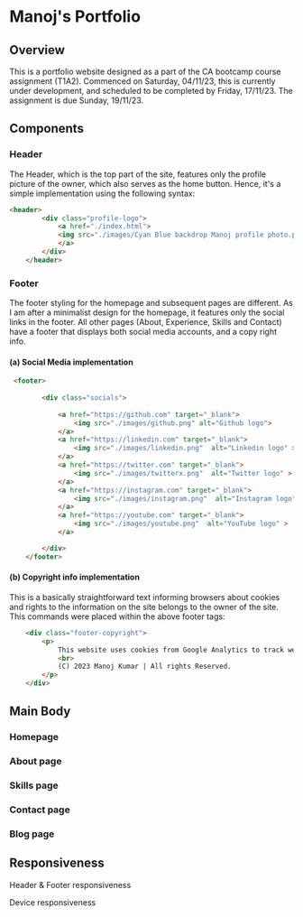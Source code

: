 # Manoj's Portfolio

## Overview
This is a portfolio website designed as a part of the CA bootcamp course assignment (T1A2). Commenced on Saturday, 04/11/23, this is currently under development, and scheduled to be completed by Friday, 17/11/23. The assignment is due Sunday, 19/11/23.

## Components

### Header
The Header, which is the top part of the site, features only the profile picture of the owner, which also serves as the home button. Hence, it's a simple implementation using the following syntax:

```html
<header>
        <div class="profile-logo">
            <a href="./index.html">
            <img src="./images/Cyan Blue backdrop Manoj profile photo.png" alt="Manoj profile pic">
            </a>
        </div>
    </header>

```
### Footer
The footer styling for the homepage and subsequent pages are different. As I am after a minimalist design for the homepage, it features only the social links in the footer. All other pages (About, Experience, Skills and Contact) have a footer that displays both social media accounts, and a copy right info.

#### (a) Social Media implementation
```html
 <footer>
        
        <div class="socials">
            
            <a href="https://github.com" target="_blank">
                <img src="./images/github.png" alt="Github logo">
            </a>
            <a href="https://linkedin.com" target="_blank">
                <img src="./images/linkedin.png"  alt="Linkedin logo" >
            </a>
            <a href="https://twitter.com" target="_blank">
                <img src="./images/twitterx.png"  alt="Twitter logo" >
            </a>
            <a href="https://instagram.com" target="_blank">
                <img src="./images/instagram.png"  alt="Instagram logo" >
            </a>
            <a href="https://youtube.com" target="_blank">
                <img src="./images/youtube.png"  alt="YouTube logo" >
            </a>

        </div>
    </footer>
```
#### (b) Copyright info implementation
This is a basically straightforward text informing browsers about cookies and rights to the information on the site belongs to the owner of the site. This commands were placed within the above footer tags:

```html
    <div class="footer-copyright">
        <p>
            This website uses cookies from Google Analytics to track website visits. Read their privacy policy.
            <br>
            (C) 2023 Manoj Kumar | All rights Reserved.
        </p>
    </div>
```

## Main Body

### Homepage


### About page


### Skills page


### Contact page


### Blog page


## Responsiveness

Header & Footer responsiveness

Device responsiveness
